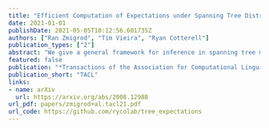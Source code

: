 ```yaml
---
title: "Efficient Computation of Expectations under Spanning Tree Distributions"
date: 2021-01-01
publishDate: 2021-05-05T10:12:56.601735Z
authors: ["Ran Zmigrod", "Tim Vieira", "Ryan Cotterell"]
publication_types: ["2"]
abstract: "We give a general framework for inference in spanning tree models. We propose unified algorithms for the important cases of first-order expectations and second-order expectations in edge-factored, non-projective spanning-tree models. Our algorithms exploit a fundamental connection between gradients and expectations, which allows us to derive efficient algorithms. These algorithms are easy to implement with or without automatic differentiation software. We motivate the development of our framework with several cautionary tales of previous research, which has developed numerous inefficient algorithms for computing expectations and their gradients. We demonstrate how our framework efficiently computes several quantities with known algorithms, including the expected attachment score, entropy, and generalized expectation criteria. As a bonus, we give algorithms for quantities that are missing in the literature, including the KL divergence. In all cases, our approach matches the efficiency of existing algorithms and, in several cases, reduces the runtime complexity by a factor of the sentence length. We validate the implementation of our framework through runtime experiments. We find our algorithms are up to 15 and 9 times faster than previous algorithms for computing the Shannon entropy and the gradient of the generalized expectation objective, respectively."
featured: false
publication: "*Transactions of the Association for Computational Linguistics*"
publication_short: "TACL"
links:
- name: arXiv
  url: https://arxiv.org/abs/2008.12988
url_pdf: papers/zmigrod+al.tacl21.pdf
url_code: https://github.com/rycolab/tree_expectations
---
```


